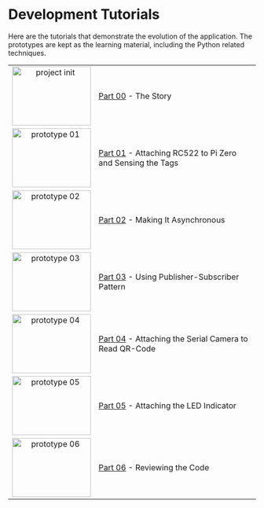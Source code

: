 Development Tutorials
=====================

Here are the tutorials that demonstrate the evolution of the application.
The prototypes are kept as the learning material, including the Python related techniques.

|     |     |
|:---:|:----|
|[<img src="http://img.youtube.com/vi/La8PJj1jigw/0.jpg" width="160" height="120" alt="project init">](http://www.youtube.com/watch?v=La8PJj1jigw "The Initiation of the Project") | [Part 00](tutorials/Story.md) - The Story|
|[<img src="http://img.youtube.com/vi/HP9OVU54dvs/0.jpg" width="160" height="120" alt="prototype 01">](http://www.youtube.com/watch?v=HP9OVU54dvs "Prototype 01 - RFID Reader") | [Part 01](tutorials/AttachingRC522toPiZero.md) - Attaching RC522 to Pi Zero and Sensing the Tags|
|[<img src="http://img.youtube.com/vi/OssvP8Isy9w/0.jpg" width="160" height="120" alt="prototype 02">](http://www.youtube.com/watch?v=OssvP8Isy9w "Prototype 02 - asyncio") | [Part 02](tutorials/MakingItAsynchronous.md) - Making It Asynchronous|
|[<img src="http://img.youtube.com/vi/jZWJqv3ZsQk/0.jpg" width="160" height="120" alt="prototype 03">](http://www.youtube.com/watch?v=jZWJqv3ZsQk "Prototype 03 - PyDispatcher") | [Part 03](tutorials/UsingPubSubPattern.md) - Using Publisher-Subscriber Pattern|
|[<img src="http://img.youtube.com/vi/yTus4vGQuJ4/0.jpg" width="160" height="120" alt="prototype 04">](http://www.youtube.com/watch?v=yTus4vGQuJ4 "Prototype 04 - Serial Camera") | [Part 04](tutorials/AttachingSerialCamera.md) - Attaching the Serial Camera to Read QR-Code|
|[<img src="http://img.youtube.com/vi/ZnMOYizg-Rw/0.jpg" width="160" height="120" alt="prototype 05">](http://www.youtube.com/watch?v=ZnMOYizg-Rw "Prototype 05 - LED") | [Part 05](tutorials/AttachingLEDIndicator.md) - Attaching the LED Indicator|
|[<img src="http://img.youtube.com/vi/VRE1EAEnyis/0.jpg" width="160" height="120" alt="prototype 06">](http://www.youtube.com/watch?v=VRE1EAEnyis "Prototype 06 - Code Review") | [Part 06](tutorials/ReviewingCode.md) - Reviewing the Code|


